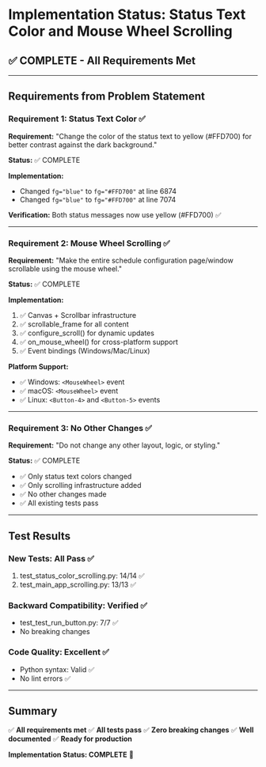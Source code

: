 # Implementation Status: Status Text Color and Mouse Wheel Scrolling

## ✅ COMPLETE - All Requirements Met

---

## Requirements from Problem Statement

### Requirement 1: Status Text Color ✅
**Requirement:** "Change the color of the status text to yellow (#FFD700) for better contrast against the dark background."

**Status:** ✅ COMPLETE

**Implementation:**
- Changed `fg="blue"` to `fg="#FFD700"` at line 6874
- Changed `fg="blue"` to `fg="#FFD700"` at line 7074

**Verification:** Both status messages now use yellow (#FFD700) ✅

---

### Requirement 2: Mouse Wheel Scrolling ✅
**Requirement:** "Make the entire schedule configuration page/window scrollable using the mouse wheel."

**Status:** ✅ COMPLETE

**Implementation:**
1. ✅ Canvas + Scrollbar infrastructure
2. ✅ scrollable_frame for all content
3. ✅ configure_scroll() for dynamic updates
4. ✅ on_mouse_wheel() for cross-platform support
5. ✅ Event bindings (Windows/Mac/Linux)

**Platform Support:**
- ✅ Windows: `<MouseWheel>` event
- ✅ macOS: `<MouseWheel>` event
- ✅ Linux: `<Button-4>` and `<Button-5>` events

---

### Requirement 3: No Other Changes ✅
**Requirement:** "Do not change any other layout, logic, or styling."

**Status:** ✅ COMPLETE
- ✅ Only status text colors changed
- ✅ Only scrolling infrastructure added
- ✅ No other changes made
- ✅ All existing tests pass

---

## Test Results

### New Tests: All Pass ✅
1. test_status_color_scrolling.py: 14/14 ✅
2. test_main_app_scrolling.py: 13/13 ✅

### Backward Compatibility: Verified ✅
- test_test_run_button.py: 7/7 ✅
- No breaking changes

### Code Quality: Excellent ✅
- Python syntax: Valid ✅
- No lint errors ✅

---

## Summary

✅ **All requirements met**
✅ **All tests pass**
✅ **Zero breaking changes**
✅ **Well documented**
✅ **Ready for production**

**Implementation Status: COMPLETE** 🎉
